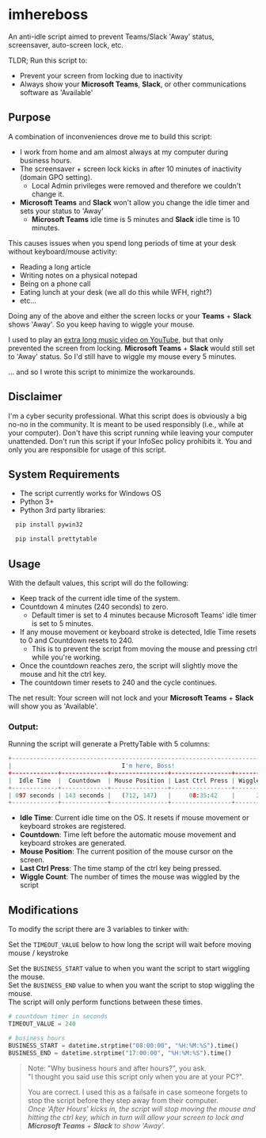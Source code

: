 # imhereboss
An anti-idle script aimed to prevent Teams/Slack 'Away' status, screensaver, auto-screen lock, etc.

TLDR;
Run this script to:
* Prevent your screen from locking due to inactivity
* Always show your **Microsoft Teams**, **Slack**, or other communications software as 'Available'

## Purpose
A combination of inconveniences drove me to build this script:

- I work from home and am almost always at my computer during business hours.
- The screensaver + screen lock kicks in after 10 minutes of inactivity (domain GPO setting).
  - Local Admin privileges were removed and therefore we couldn't change it.
- **Microsoft Teams** and **Slack** won't allow you change the idle timer and sets your status to 'Away'
  - **Microsoft Teams** idle time is 5 minutes and **Slack** idle time is 10 minutes.

This causes issues when you spend long periods of time at your desk without keyboard/mouse activity:

- Reading a long article
- Writing notes on a physical notepad
- Being on a phone call
- Eating lunch at your desk (we all do this while WFH, right?)
- etc...

Doing any of the above and either the screen locks or your **Teams** + **Slack** shows 'Away'. So you keep having to wiggle your mouse.

I used to play an [extra long music video on YouTube][LYTV], but that only prevented the screen from locking.
**Microsoft Teams** + **Slack** would still set to 'Away' status. So I'd still have to wiggle my mouse every 5 minutes.

... and so I wrote this script to minimize the workarounds.

## Disclaimer
I'm a cyber security professional. What this script does is obviously a big no-no in the community. It is meant to be used responsibly (i.e., while at your computer). Don't have this script running while leaving your computer unattended. Don't run this script if your InfoSec policy prohibits it. You and only you are responsible for usage of this script.

## System Requirements
- The script currently works for Windows OS
- Python 3+
- Python 3rd party libraries:

```bash
  pip install pywin32
```
```bash
  pip install prettytable
```

## Usage

With the default values, this script will do the following:

* Keep track of the current idle time of the system.
* Countdown 4 minutes (240 seconds) to zero.
  * Default timer is set to 4 minutes because Microsoft Teams' idle timer is set to 5 minutes.
* If any mouse movement or keyboard stroke is detected, Idle Time resets to 0 and Countdown resets to 240.
  * This is to prevent the script from moving the mouse and pressing ctrl while you're working.
* Once the countdown reaches zero, the script will slightly move the mouse and hit the ctrl key.
* The countdown timer resets to 240 and the cycle continues.

The net result: Your screen will not lock and your **Microsoft Teams** + **Slack** will show you as 'Available'.

### Output:
Running the script will generate a PrettyTable with 5 columns:

```python
+-----------------------------------------------------------------------------+
|                               I'm here, Boss!                               |
+-------------+-------------+----------------+-----------------+--------------+
|  Idle Time  |  Countdown  | Mouse Position | Last Ctrl Press | Wiggle Count |
+-------------+-------------+----------------+-----------------+--------------+
| 097 seconds | 143 seconds |   (712, 147)   |     08:35:42    |      23      |
+-------------+-------------+----------------+-----------------+--------------+
```

* **Idle Time**: Current idle time on the OS. It resets if mouse movement or keyboard strokes are registered.
* **Countdown**: Time left before the automatic mouse movement and keyboard strokes are generated.
* **Mouse Position**: The current position of the mouse cursor on the screen.
* **Last Ctrl Press**: The time stamp of the ctrl key being pressed.
* **Wiggle Count**: The number of times the mouse was wiggled by the script




## Modifications

To modify the script there are 3 variables to tinker with:

Set the `TIMEOUT_VALUE` below to how long the script will wait before moving mouse / keystroke

Set the `BUSINESS_START` value to when you want the script to start wiggling the mouse.  
Set the `BUSINESS_END` value to when you want the script to stop wiggling the mouse.  
The script will only perform functions between these times.

```python
# countdown timer in seconds
TIMEOUT_VALUE = 240

# business hours
BUSINESS_START = datetime.strptime("08:00:00", "%H:%M:%S").time()
BUSINESS_END = datetime.strptime("17:00:00", "%H:%M:%S").time()
```

> Note: "Why business hours and after hours?", you ask.  
> "I thought you said use this script only when you are at your PC?".
> 
> You are correct. I used this as a failsafe in case someone forgets to stop the script before they step away from their computer.  
> _Once 'After Hours' kicks in, the script will stop moving the mouse and hitting the ctrl key, which in turn will allow your screen to lock and **Microsoft Teams** + **Slack** to show 'Away'._

[//]: # 

[LYTV]: https://www.youtube.com/watch?v=mM1dIwGO00w
